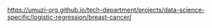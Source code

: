https://umuzi-org.github.io/tech-department/projects/data-science-specific/logistic-regression/breast-cancer/

